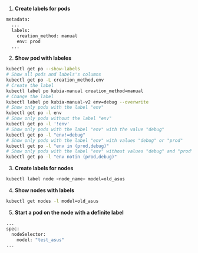 1. **Create labels for pods**
``` bash
metadata:
  ...
  labels:
    creation_method: manual
    env: prod
  ...  
```
2. **Show pod with labeles**
``` bash
kubectl get po --show-labels  
# Show all pods and labels's columns  
kubectl get po -L creation_method,env  
# Create the label  
kubectl label po kubia-manual creation_method=manual  
# Change the label
kubectl label po kubia-manual-v2 env=debug --overwrite  
# Show only pods with the label "env"
kubectl get po -l env  
# Show only pods without the label "env"
kubectl get po -l '!env'  
# Show only pods with the label "env" with the value "debug"  
kubectl get po -l "env!=debug"  
# Show only pods with the label "env" with values "debug" or "prod"  
kubectl get po -l "env in (prod,debug)"
# Show only pods with the label "env" without values "debug" and "prod"  
kubectl get po -l "env notin (prod,debug)"
```
3. **Create labels for nodes**
``` bash
kubectl label node <node_name> model=old_asus
```
4. **Show nodes with labels**
``` bash
kubectl get nodes -l model=old_asus
```
5. **Start a pod on the node with a definite label**
``` bash
...
spec:
  nodeSelector:
    model: "test_asus"
...
```
